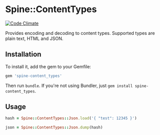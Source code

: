 # Spine::ContentTypes

[![Code Climate](https://codeclimate.com/github/rspine/content_types/badges/gpa.svg)](https://codeclimate.com/github/rspine/content_types)

Provides encoding and decoding to content types. Supported types are plain text, HTML and JSON.

## Installation

To install it, add the gem to your Gemfile:

```ruby
gem 'spine-content_types'
```

Then run `bundle`. If you're not using Bundler, just `gem install spine-content_types`.

## Usage

```ruby
hash = Spine::ContentTypes::Json.load('{ "test": 12345 }')

json = Spine::ContentTypes::Json.dump(hash)
```
